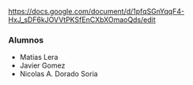 https://docs.google.com/document/d/1pfqSGnYqqF4-HxJ_sDF6kJOVVtPKSfEnCXbXOmaoQds/edit

### Alumnos
- Matias Lera
- Javier Gomez
- Nicolas A. Dorado Soria

